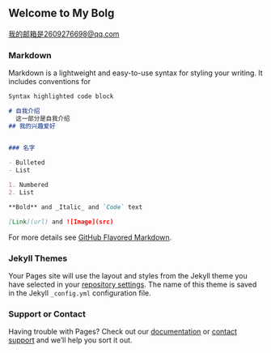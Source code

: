 ## Welcome to My Bolg

我的邮箱是2609276698@qq.com


### Markdown

Markdown is a lightweight and easy-to-use syntax for styling your writing. It includes conventions for

```markdown
Syntax highlighted code block

# 自我介绍
  这一部分是自我介绍
## 我的兴趣爱好


### 名字
 
- Bulleted
- List

1. Numbered
2. List

**Bold** and _Italic_ and `Code` text

[Link](url) and ![Image](src)
```

For more details see [GitHub Flavored Markdown](https://guides.github.com/features/mastering-markdown/).

### Jekyll Themes

Your Pages site will use the layout and styles from the Jekyll theme you have selected in your [repository settings](https://github.com/Dxpython1801/shellring.github.io/settings). The name of this theme is saved in the Jekyll `_config.yml` configuration file.

### Support or Contact

Having trouble with Pages? Check out our [documentation](https://help.github.com/categories/github-pages-basics/) or [contact support](https://github.com/contact) and we’ll help you sort it out.
